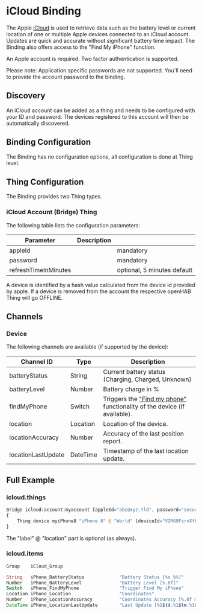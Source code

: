 # iCloud Binding

The Apple [iCloud](https://www.apple.com/icloud/) is used to retrieve data such as the battery level or current location of one or multiple Apple devices connected to an iCloud account.
Updates are quick and accurate without significant battery time impact.
The Binding also offers access to the "Find My iPhone" function.

An Apple account is required. Two factor authentication is supported.

Please note: Application specific passwords are not supported.
You´ll need to provide the account password to the binding.

## Discovery

An iCloud account can be added as a thing and needs to be configured with your ID and password.
The devices registered to this account will then be automatically discovered.

## Binding Configuration

The Binding has no configuration options, all configuration is done at Thing level.

## Thing Configuration

The Binding provides two Thing types.

### iCloud Account (Bridge) Thing

The following table lists the configuration parameters:

| Parameter            | Description |                             |
|----------------------|-------------|-----------------------------|
| appleId              |             | mandatory                   |
| password             |             | mandatory                   |
| refreshTimeInMinutes |             | optional, 5 minutes default |

A device is identified by a hash value calculated from the device id provided by apple.
If a device is removed from the account the respective openHAB Thing will go OFFLINE.

## Channels

### Device

The following channels are available (if supported by the device):

| Channel ID         | Type     | Description                                                                                                                                 |
|--------------------|----------|---------------------------------------------------------------------------------------------------------------------------------------------|
| batteryStatus      | String   | Current battery status (Charging, Charged, Unknown)                                                                                         |
| batteryLevel       | Number   | Battery charge in %                                                                                                                         |
| findMyPhone        | Switch   | Triggers the ["Find my phone"](https://support.apple.com/explore/find-my-iphone-ipad-mac-watch) functionality of the device (if available). |
| location           | Location | Location of the device.                                                                                                                     |
| locationAccuracy   | Number   | Accuracy of the last position report.                                                                                                       |
| locationLastUpdate | DateTime | Timestamp of the last location update.                                                                                                      |

## Full Example

### icloud.things

```php
Bridge icloud:account:myaccount [appleId="abc@xyz.tld", password="secure", refreshTimeInMinutes=5]
{
    Thing device myiPhone8 "iPhone 8" @ "World" [deviceId="VIRG9FsrvXfE90ewVBA1H5swtwEQePdXVjHq3Si6pdJY2Cjro8QlreHYVGSUzuWV"]
}
```

The "label" @ "location" part is optional (as always).

### icloud.items

```php
Group    iCloud_Group

String   iPhone_BatteryStatus             "Battery Status [%s %%]"             <battery> (iCloud_Group) {channel="icloud:device:myaccount:myiPhone8:batteryStatus"}
Number   iPhone_BatteryLevel              "Battery Level [%.0f]"               <battery> (iCloud_Group) {channel="icloud:device:myaccount:myiPhone8:batteryLevel"}
Switch   iPhone_FindMyPhone               "Trigger Find My iPhone"                       (iCloud_Group) {channel="icloud:device:myaccount:myiPhone8:findMyPhone"}
Location iPhone_Location                  "Coordinates"                                  (iCloud_Group) {channel="icloud:device:myaccount:myiPhone8:location"}
Number   iPhone_LocationAccuracy          "Coordinates Accuracy [%.0f m]"                (iCloud_Group) {channel="icloud:device:myaccount:myiPhone8:locationAccuracy"}
DateTime iPhone_LocationLastUpdate        "Last Update [%1$td.%1$tm.%1$tY, %1$tH:%1$tM]" (iCloud_Group) {channel="icloud:device:myaccount:myiPhone8:locationLastUpdate"}

```